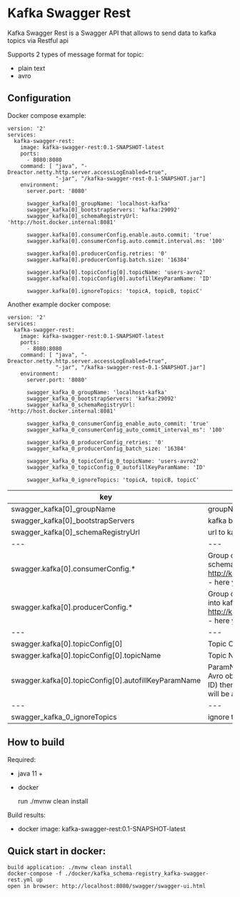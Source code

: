 # Kafka Swagger Rest
Kafka Swagger Rest is a Swagger API that allows to send data to kafka topics via Restful api

Supports 2 types of message format for topic:
- plain text
- avro

## Configuration

Docker compose example:

    version: '2'
    services:
      kafka-swagger-rest:
        image: kafka-swagger-rest:0.1-SNAPSHOT-latest
        ports:
          - 8080:8080
        command: [ "java", "-Dreactor.netty.http.server.accessLogEnabled=true",
                   "-jar", "/kafka-swagger-rest-0.1-SNAPSHOT.jar"]
        environment:
          server.port: '8080'
    
          swagger_kafka[0]_groupName: 'localhost-kafka'
          swagger_kafka[0]_bootstrapServers: 'kafka:29092'
          swagger_kafka[0]_schemaRegistryUrl: 'http://host.docker.internal:8081'
          
          swagger.kafka[0].consumerConfig.enable.auto.commit: 'true'
          swagger.kafka[0].consumerConfig.auto.commit.interval.ms: '100'
          
          swagger.kafka[0].producerConfig.retries: '0'
          swagger.kafka[0].producerConfig.batch.size: '16384'
          
          swagger.kafka[0].topicConfig[0].topicName: 'users-avro2'
          swagger.kafka[0].topicConfig[0].autofillKeyParamName: 'ID'
          
          swagger.kafka[0].ignoreTopics: 'topicA, topicB, topicC'

Another example docker compose:

    version: '2'
    services:
      kafka-swagger-rest:
        image: kafka-swagger-rest:0.1-SNAPSHOT-latest
        ports:
          - 8080:8080
        command: [ "java", "-Dreactor.netty.http.server.accessLogEnabled=true",
                   "-jar", "/kafka-swagger-rest-0.1-SNAPSHOT.jar"]
        environment:
          server.port: '8080'
    
          swagger_kafka_0_groupName: 'localhost-kafka'
          swagger_kafka_0_bootstrapServers: 'kafka:29092'
          swagger_kafka_0_schemaRegistryUrl: 'http://host.docker.internal:8081'
    
          swagger_kafka_0_consumerConfig_enable_auto_commit: 'true'
          swagger_kafka_0_consumerConfig_auto_commit_interval_ms": '100'
    
          swagger_kafka_0_producerConfig_retries: '0'
          swagger_kafka_0_producerConfig_batch_size: '16384'

          swagger_kafka_0_topicConfig_0_topicName: 'users-avro2'
          swagger_kafka_0_topicConfig_0_autofillKeyParamName: 'ID'
          
          swagger_kafka_0_ignoreTopics: 'topicA, topicB, topicC'


| key | description |
| --- | ----------- |
| swagger_kafka[0]_groupName | groupName for swagger spec |
| swagger_kafka[0]_bootstrapServers | kafka bootstrapServers |
| swagger_kafka[0]_schemaRegistryUrl | url to kafka-schema-registry |
| --- | --- |
| swagger.kafka[0].consumerConfig.* | Group of configs for consumer. Consumer is used to read schemas from kafka topic '_schemas'. http://kafka.apache.org/documentation.html#consumerconfigs - here you can find all config keys for consumer config |
| swagger.kafka[0].producerConfig.* | Group of configs for producer. Producer is used to send data into kafka topics. http://kafka.apache.org/documentation.html#producerconfigs - here you can find all config keys for producer config |  
| --- | --- |
| swagger.kafka[0].topicConfig[0] | Topic Config |
| swagger.kafka[0].topicConfig[0].topicName | Topic Name |
| swagger.kafka[0].topicConfig[0].autofillKeyParamName | ParamName to autofill Key from Value data. If topic message is Avro object and you want to autofill key from some field (like: ID) then you need to set this param value to "ID" and key value will be autofilled from "ID" |
| --- | --- |
| swagger_kafka_0_ignoreTopics | ignore topics list, delimiter: ',' |

## How to build
Required:
- java 11 +
- docker


    run ./mvnw clean install
    
Build results:
- docker image: kafka-swagger-rest:0.1-SNAPSHOT-latest

## Quick start in docker:

    build application: ./mvnw clean install
    docker-compose -f ./docker/kafka_schema-registry_kafka-swagger-rest.yml up
    open in browser: http://localhost:8080/swagger/swagger-ui.html

